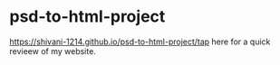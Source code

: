 # psd-to-html-project
https://shivani-1214.github.io/psd-to-html-project/tap here for a quick revieew of my website.
